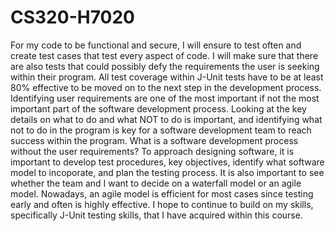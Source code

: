 # CS320-H7020

  For my code to be functional and secure, I will ensure to test often and create test cases that test every aspect of code.  I will make sure that there are also tests that could possibly defy the requirements the user is seeking within their program.  All test coverage within J-Unit tests have to be at least 80% effective to be moved on to the next step in the development process.  Identifying user requirements are one of the most important if not the most important part of the software development process.  Looking at the key details on what to do and what NOT to do is important, and identifying what not to do in the program is key for a software development team to reach success within the program.  What is a software development process without the user requirements?  To approach designing software, it is important to develop test procedures, key objectives, identify what software model to incoporate, and plan the testing process.  It is also important to see whether the team and I want to decide on a waterfall model or an agile model.  Nowadays, an agile model is efficient for most cases since testing early and often is highly effective.  I hope to continue to build on my skills, specifically J-Unit testing skills, that I have acquired within this course.
